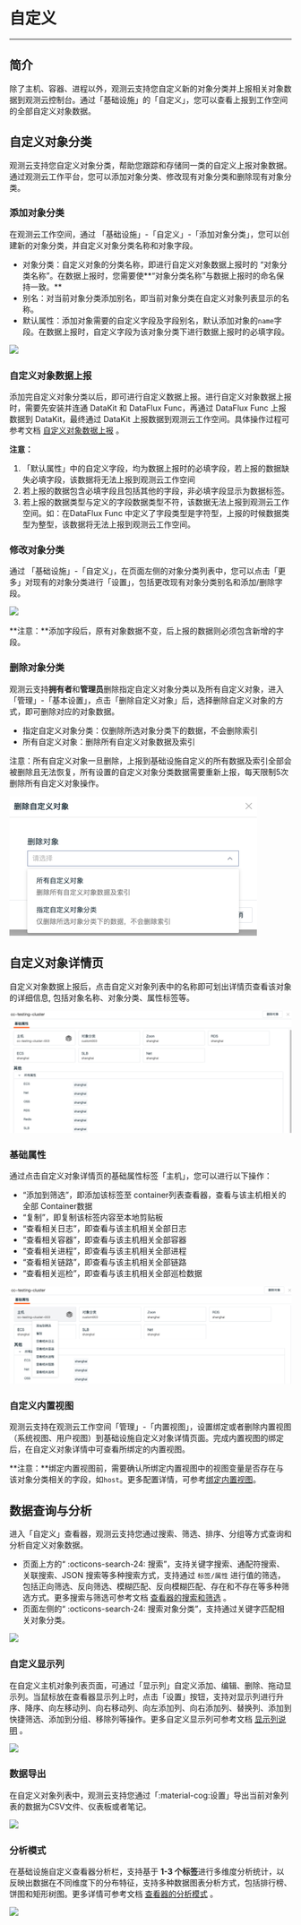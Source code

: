 # 自定义
---

## 简介

除了主机、容器、进程以外，观测云支持您自定义新的对象分类并上报相关对象数据到观测云控制台。通过「基础设施」的「自定义」，您可以查看上报到工作空间的全部自定义对象数据。

## 自定义对象分类

观测云支持您自定义对象分类，帮助您跟踪和存储同一类的自定义上报对象数据。通过观测云工作平台，您可以添加对象分类、修改现有对象分类和删除现有对象分类。

### 添加对象分类

在观测云工作空间，通过 「基础设施」-「自定义」-「添加对象分类」，您可以创建新的对象分类，并自定义对象分类名称和对象字段。

- 对象分类：自定义对象的分类名称，即进行自定义对象数据上报时的 “对象分类名称”。在数据上报时，您需要使**“对象分类名称”与数据上报时的命名保持一致。**
- 别名：对当前对象分类添加别名，即当前对象分类在自定义对象列表显示的名称。
- 默认属性：添加对象需要的自定义字段及字段别名，默认添加对象的`name`字段。在数据上报时，自定义字段为该对象分类下进行数据上报时的必填字段。

![](../img/1.custom_1.png)

### 自定义对象数据上报

添加完自定义对象分类以后，即可进行自定义数据上报。进行自定义对象数据上报时，需要先安装并连通 DataKit 和 DataFlux Func，再通过 DataFlux Func 上报数据到 DataKit，最终通过 DataKit 上报数据到观测云工作空间。具体操作过程可参考文档 [自定义对象数据上报](data-reporting.md) 。

**注意：**

1. 「默认属性」中的自定义字段，均为数据上报时的必填字段，若上报的数据缺失必填字段，该数据将无法上报到观测云工作空间
1. 若上报的数据包含必填字段且包括其他的字段，非必填字段显示为数据标签。
1. 若上报的数据类型与定义的字段数据类型不符，该数据无法上报到观测云工作空间。如：在DataFlux Func 中定义了字段类型是字符型，上报的时候数据类型为整型，该数据将无法上报到观测云工作空间。

### 修改对象分类

通过 「基础设施」-「自定义」，在页面左侧的对象分类列表中，您可以点击「更多」对现有的对象分类进行「设置」，包括更改现有对象分类别名和添加/删除字段。

![](../img/11.custom_2.png)

**注意：**添加字段后，原有对象数据不变，后上报的数据则必须包含新增的字段。

### 删除对象分类

观测云支持**拥有者**和**管理员**删除指定自定义对象分类以及所有自定义对象，进入「管理」-「基本设置」，点击「删除自定义对象」后，选择删除自定义对象的方式，即可删除对应的对象数据。

- 指定自定义对象分类：仅删除所选对象分类下的数据，不会删除索引
- 所有自定义对象：删除所有自定义对象数据及索引

注意：所有自定义对象一旦删除，上报到基础设施自定义的所有数据及索引全部会被删除且无法恢复，所有设置的自定义对象分类数据需要重新上报，每天限制5次删除所有自定义对象操作。

![](../img/7.custom_cloud_3.png)



## 自定义对象详情页

自定义对象数据上报后，点击自定义对象列表中的名称即可划出详情页查看该对象的详细信息, 包括对象名称、对象分类、属性标签等。

![](../img/11.custom_4.png)

### 基础属性

通过点击自定义对象详情页的基础属性标签「主机」，您可以进行以下操作：

- “添加到筛选”，即添加该标签至 container列表查看器，查看与该主机相关的全部 Container数据
- “复制”，即复制该标签内容至本地剪贴板 
- “查看相关日志”，即查看与该主机相关全部日志
- “查看相关容器”，即查看与该主机相关全部容器
- “查看相关进程”，即查看与该主机相关全部进程
- “查看相关链路”，即查看与该主机相关全部链路
- “查看相关巡检”，即查看与该主机相关全部巡检数据

![](../img/11.custom_5.png)

### 自定义内置视图

观测云支持在观测云工作空间「管理」-「内置视图」，设置绑定或者删除内置视图（系统视图、用户视图）到基础设施自定义对象详情页面。完成内置视图的绑定后，在自定义对象详情中可查看所绑定的内置视图。

**注意：**绑定内置视图前，需要确认所绑定内置视图中的视图变量是否存在与该对象分类相关的字段，如`host`。更多配置详情，可参考[绑定内置视图](../../scene/built-in-view/bind-view.md)。

## 数据查询与分析

进入「自定义」查看器，观测云支持您通过搜索、筛选、排序、分组等方式查询和分析自定义对象数据。

- 页面上方的“ :octicons-search-24: 搜索”，支持关键字搜索、通配符搜索、关联搜索、JSON 搜索等多种搜索方式，支持通过 `标签/属性` 进行值的筛选，包括正向筛选、反向筛选、模糊匹配、反向模糊匹配、存在和不存在等多种筛选方式。更多搜索与筛选可参考文档 [查看器的搜索和筛选](../../getting-started/necessary-for-beginners/explorer-search.md#search) 。
- 页面左侧的“ :octicons-search-24: 搜索对象分类”，支持通过关键字匹配相关对象分类。

![](../img/11.custom_10.png)

### 自定义显示列

在自定义主机对象列表页面，可通过「显示列」自定义添加、编辑、删除、拖动显示列。当鼠标放在查看器显示列上时，点击「设置」按钮，支持对显示列进行升序、降序、向左移动列、向右移动列、向左添加列、向右添加列、替换列、添加到快捷筛选、添加到分组、移除列等操作。更多自定义显示列可参考文档 [显示列说明](../../getting-started/necessary-for-beginners/explorer-search.md#columns) 。

![](../img/11.custom_6.png)

### 数据导出

在自定义对象列表中，观测云支持您通过「:material-cog:设置」导出当前对象列表的数据为CSV文件、仪表板或者笔记。

![](../img/11.custom_7.png)

### 分析模式

在基础设施自定义查看器分析栏，支持基于 **1-3 个标签**进行多维度分析统计，以反映出数据在不同维度下的分布特征，支持多种数据图表分析方式，包括排行榜、饼图和矩形树图。更多详情可参考文档 [查看器的分析模式](../getting-started/necessary-for-beginners/explorer-search.md#analysis) 。

![](../img/4.jichusheshi_4.png)

#### 
